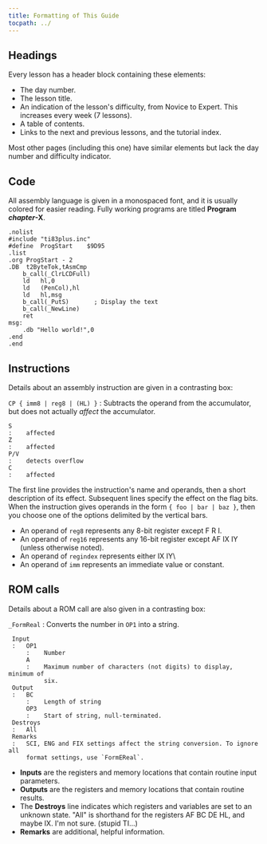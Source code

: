 ```yaml
---
title: Formatting of This Guide
tocpath: ../
---
```


## Headings

Every lesson has a header block containing these elements:

 * The day number.
 * The lesson title.
 * An indication of the lesson's difficulty, from Novice to Expert.
   This increases every week (7 lessons).
 * A table of contents.
 * Links to the next and previous lessons, and the tutorial index.

Most other pages (including this one) have similar elements but lack the day
number and difficulty indicator.

## Code

All assembly language is given in a monospaced font, and it is usually
colored for easier reading.
Fully working programs are titled **Program *chapter*-X**.

    .nolist
    #include "ti83plus.inc"
    #define  ProgStart    $9D95
    .list
    .org ProgStart - 2
    .DB  t2ByteTok,tAsmCmp
        b_call(_ClrLCDFull)
        ld   hl,0
        ld   (PenCol),hl
        ld   hl,msg
        b_call(_PutS)       ; Display the text
        b_call(_NewLine)
        ret
    msg:
        .db "Hello world!",0
    .end
    .end

## Instructions

Details about an assembly instruction are given in a contrasting box:

`CP { imm8 | reg8 | (HL) }`
:    Subtracts the operand from the accumulator, but does not actually
     *affect* the accumulator.

    S
    :    affected
    Z
    :    affected
    P/V
    :    detects overflow
    C
    :    affected

The first line provides the instruction's name and operands, then a short
description of its effect. Subsequent lines specify the effect on the flag
bits.  When the instruction gives operands in the form `{ foo | bar | baz }`,
then you choose one of the options delimited by the vertical bars.

 * An operand of `reg8` represents any 8-bit register except F R I.
 * An operand of `reg16` represents any 16-bit register except AF IX IY
   (unless otherwise noted).
 * An operand of `regindex` represents either IX IY\
 * An operand of `imm` represents an immediate value or constant.

## ROM calls

Details about a ROM call are also given in a contrasting box:

`_FormReal`
:    Converts the number in `OP1` into a string.

     Input
     :   OP1
         :    Number
         A
         :    Maximum number of characters (not digits) to display, minimum of
              six.
     Output
     :   BC
         :    Length of string
         OP3
         :    Start of string, null-terminated.
     Destroys
     :   All
     Remarks
     :   SCI, ENG and FIX settings affect the string conversion. To ignore all
         format settings, use `FormEReal`.
    
 * **Inputs** are the registers and memory locations that contain routine
   input parameters.
 * **Outputs** are the registers and memory locations that contain routine
   results.
 * The **Destroys** line indicates which registers and variables are set
   to an unknown state. "All" is shorthand for the registers AF BC DE HL,
   and maybe IX. I'm not sure. (stupid TI...)
 * **Remarks** are additional, helpful information.

